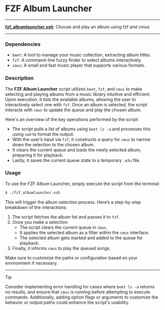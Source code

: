 # FZF Album Launcher

---

**[fzf_albumlauncher.xsh](/fzf_albumlauncher.xsh)**: Choose and play an album using fzf and cmus

---

### Dependencies

- `beet`: A tool to manage your music collection, extracting album titles.
- `fzf`: A command-line fuzzy finder to select albums interactively.
- `cmus`: A small and fast music player that supports various formats.

### Description

The **FZF Album Launcher** script utilizes `beet`, `fzf`, and `cmus` to make selecting and playing albums from a music library intuitive and efficient. Upon execution, it lists the available albums, allowing the user to interactively select one with `fzf`. Once an album is selected, the script interacts with `cmus` to update the queue and play the chosen album.

Here's an overview of the key operations performed by the script:

- The script pulls a list of albums using `beet ls -a` and processes this using `sed` to format the output.
- With the user’s input via `fzf`, it constructs a query for `cmus` to narrow down the selection to the chosen album.
- It clears the current queue and loads the newly selected album, preparing it for playback.
- Lastly, it saves the current queue state to a temporary `.m3u` file.

### Usage

To use the FZF Album Launcher, simply execute the script from the terminal:

```bash
$ ./fzf_albumlauncher.xsh
```

This will trigger the album selection process. Here’s a step-by-step breakdown of the interactions:

1. The script fetches the album list and passes it to `fzf`.
2. Once you make a selection:
   - The script clears the current queue in `cmus`.
   - It applies the selected album as a filter within the `cmus` interface.
   - The selected album gets marked and added to the queue for playback.
3. Finally, it informs `cmus` to play the queued songs.

Make sure to customize the paths or configuration based on your environment if necessary.

---

> [!TIP]  
> Consider implementing error handling for cases where `beet ls -a` returns no results, and ensure that `cmus` is running before attempting to execute commands. Additionally, adding option flags or arguments to customize the behavior or output paths could enhance the script's usability.
